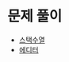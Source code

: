 # 문제 풀이
- [스택수열](https://github.com/JangHyoGwang/TIL/blob/main/Python/%EC%8A%A4%ED%83%9D%EC%88%98%EC%97%B4.md)
- [에디터](https://github.com/JangHyoGwang/TIL/blob/main/Python/%EC%97%90%EB%94%94%ED%84%B0(1406).md)
